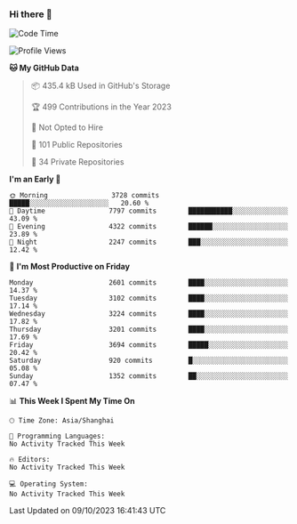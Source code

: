 ### Hi there 👋

<!--
**qbosen/qbosen** is a ✨ _special_ ✨ repository because its `README.md` (this file) appears on your GitHub profile.

Here are some ideas to get you started:

- 🔭 I’m currently working on ...
- 🌱 I’m currently learning ...
- 👯 I’m looking to collaborate on ...
- 🤔 I’m looking for help with ...
- 💬 Ask me about ...
- 📫 How to reach me: ...
- 😄 Pronouns: ...
- ⚡ Fun fact: ...
-->

<!--START_SECTION:waka-->
![Code Time](http://img.shields.io/badge/Code%20Time-2%2C111%20hrs%2036%20mins-blue)

![Profile Views](http://img.shields.io/badge/Profile%20Views-0-blue)

**🐱 My GitHub Data** 

> 📦 435.4 kB Used in GitHub's Storage 
 > 
> 🏆 499 Contributions in the Year 2023
 > 
> 🚫 Not Opted to Hire
 > 
> 📜 101 Public Repositories 
 > 
> 🔑 34 Private Repositories 
 > 
**I'm an Early 🐤** 

```text
🌞 Morning                3728 commits        █████░░░░░░░░░░░░░░░░░░░░   20.60 % 
🌆 Daytime                7797 commits        ███████████░░░░░░░░░░░░░░   43.09 % 
🌃 Evening                4322 commits        ██████░░░░░░░░░░░░░░░░░░░   23.89 % 
🌙 Night                  2247 commits        ███░░░░░░░░░░░░░░░░░░░░░░   12.42 % 
```
📅 **I'm Most Productive on Friday** 

```text
Monday                   2601 commits        ████░░░░░░░░░░░░░░░░░░░░░   14.37 % 
Tuesday                  3102 commits        ████░░░░░░░░░░░░░░░░░░░░░   17.14 % 
Wednesday                3224 commits        ████░░░░░░░░░░░░░░░░░░░░░   17.82 % 
Thursday                 3201 commits        ████░░░░░░░░░░░░░░░░░░░░░   17.69 % 
Friday                   3694 commits        █████░░░░░░░░░░░░░░░░░░░░   20.42 % 
Saturday                 920 commits         █░░░░░░░░░░░░░░░░░░░░░░░░   05.08 % 
Sunday                   1352 commits        ██░░░░░░░░░░░░░░░░░░░░░░░   07.47 % 
```


📊 **This Week I Spent My Time On** 

```text
🕑︎ Time Zone: Asia/Shanghai

💬 Programming Languages: 
No Activity Tracked This Week

🔥 Editors: 
No Activity Tracked This Week

💻 Operating System: 
No Activity Tracked This Week
```


 Last Updated on 09/10/2023 16:41:43 UTC
<!--END_SECTION:waka-->
